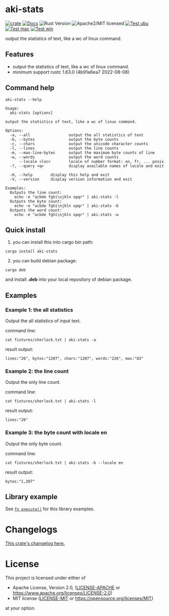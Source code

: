 # aki-stats

[![crate][crate-image]][crate-link]
[![Docs][docs-image]][docs-link]
![Rust Version][rustc-image]
![Apache2/MIT licensed][license-image]
[![Test ubu][test-ubuntu-image]][test-ubuntu-link]
[![Test mac][test-windows-image]][test-windows-link]
[![Test win][test-macos-image]][test-macos-link]

output the statistics of text, like a wc of linux command.

## Features

- output the statistics of text, like a wc of linux command.
- minimum support rustc 1.63.0 (4b91a6ea7 2022-08-08)

## Command help

```
aki-stats --help
```

```
Usage:
  aki-stats [options]

output the statistics of text, like a wc of linux command.

Options:
  -a, --all                 output the all statistics of text
  -b, --bytes               output the byte counts
  -c, --chars               output the unicode character counts
  -l, --lines               output the line counts
  -m, --max-line-bytes      output the maximum byte counts of line
  -w, --words               output the word counts
      --locale <loc>        locale of number format: en, fr, ... posix
  -?, --query <q>           display available names of locale and exit

  -H, --help        display this help and exit
  -V, --version     display version information and exit

Examples:
  Outputs the line count:
    echo -e "acbde fghi\njkln opqr" | aki-stats -l
  Outputs the byte count:
    echo -e "acbde fghi\njkln opqr" | aki-stats -b
  Outputs the word count:
    echo -e "acbde fghi\njkln opqr" | aki-stats -w
```

## Quick install

1. you can install this into cargo bin path:

```
cargo install aki-stats
```

2. you can build debian package:

```
cargo deb
```

and install **.deb** into your local repository of debian package.

## Examples

### Example 1: the all statistics

Output the all statistics of input text.

command line:
```
cat fixtures/sherlock.txt | aki-stats -a
```

result output:
```
lines:"26", bytes:"1207", chars:"1207", words:"226", max:"83"
```

### Example 2: the line count

Output the only line count.

command line:
```
cat fixtures/sherlock.txt | aki-stats -l
```

result output:
```
lines:"26"
```

### Example 3: the byte count with locale en

Output the only byte count.

command line:
```
cat fixtures/sherlock.txt | aki-stats -b --locale en
```

result output:
```
bytes:"1,207"
```

## Library example

See [`fn execute()`] for this library examples.

[`fn execute()`]: crate::execute

# Changelogs

[This crate's changelog here.](https://github.com/aki-akaguma/aki-stats/blob/main/CHANGELOG.md)

# License

This project is licensed under either of

 * Apache License, Version 2.0, ([LICENSE-APACHE](LICENSE-APACHE) or
   https://www.apache.org/licenses/LICENSE-2.0)
 * MIT license ([LICENSE-MIT](LICENSE-MIT) or
   https://opensource.org/licenses/MIT)

at your option.

[//]: # (badges)

[crate-image]: https://img.shields.io/crates/v/aki-stats.svg
[crate-link]: https://crates.io/crates/aki-stats
[docs-image]: https://docs.rs/aki-stats/badge.svg
[docs-link]: https://docs.rs/aki-stats/
[rustc-image]: https://img.shields.io/badge/rustc-1.63+-blue.svg
[license-image]: https://img.shields.io/badge/license-Apache2.0/MIT-blue.svg
[test-ubuntu-image]: https://github.com/aki-akaguma/aki-stats/actions/workflows/test-ubuntu.yml/badge.svg
[test-ubuntu-link]: https://github.com/aki-akaguma/aki-stats/actions/workflows/test-ubuntu.yml
[test-macos-image]: https://github.com/aki-akaguma/aki-stats/actions/workflows/test-macos.yml/badge.svg
[test-macos-link]: https://github.com/aki-akaguma/aki-stats/actions/workflows/test-macos.yml
[test-windows-image]: https://github.com/aki-akaguma/aki-stats/actions/workflows/test-windows.yml/badge.svg
[test-windows-link]: https://github.com/aki-akaguma/aki-stats/actions/workflows/test-windows.yml
